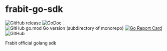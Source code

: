 # frabit-go-sdk
[![GitHub release](https://img.shields.io/github/v/release/frabits/frabit-go-sdk)](https://github.com/frabits/frabit-go-sdk/releases)
[![GoDoc](https://pkg.go.dev/badge/github.com/frabits/frabit-go-sdk?utm_source=godoc)](https://godoc.org/github.com/frabits/frabit-go-sdk)
![GitHub go.mod Go version (subdirectory of monorepo)](https://img.shields.io/github/go-mod/go-version/frabits/frabit-go-sdk)
[![Go Report Card](https://goreportcard.com/badge/github.com/frabits/frabit-go-sdk)](https://goreportcard.com/report/github.com/frabits/frabit-go-sdk)
![GitHub](https://img.shields.io/github/license/frabits/frabit-go-sdk)


Frabit official golang sdk
